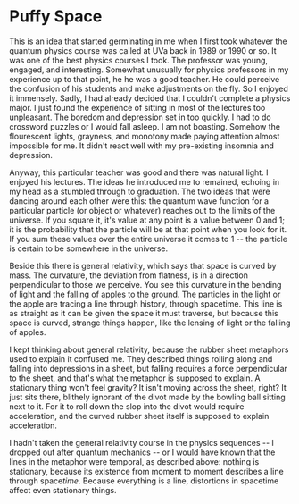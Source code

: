 # Puffy Space

This is an idea that started germinating in me when I first took whatever the quantum physics course was called at UVa
back in 1989 or 1990 or so. It was one of the best physics courses I took. The professor was young, engaged, and interesting.
Somewhat unusually for physics professors in my experience up to that point, he he was a good teacher. He could perceive the
confusion of his students and make adjustments on the fly. So I enjoyed it immensely. Sadly, I had already decided that I
couldn't complete a physics major. I just found the experience of sitting in most of the lectures too unpleasant. The boredom
and depression set in too quickly. I had to do crossword puzzles or I would fall asleep. I am not boasting. Somehow the flourescent
lights, grayness, and monotony made paying attention almost impossible for me. It didn't react well with my pre-existing
insomnia and depression.

Anyway, this particular teacher was good and there was natural light. I enjoyed his lectures. The ideas he introduced me to
remained, echoing in my head as a stumbled through to graduation. The two ideas that were dancing around each other were this:
the quantum wave function for a particular particle (or object or whatever) reaches out to the limits of the universe. If you
square it, it's value at any point is a value between 0 and 1; it is the probability that the particle will be at that point
when you look for it. If you sum these values over the entire universe it comes to 1 -- the particle is certain to be somewhere
in the universe.

Beside this there is general relativity, which says that space is curved by mass. The curvature, the deviation from
flatness, is in a direction perpendicular to those we perceive. You see this curvature in the bending of light and the falling of
apples to the ground. The particles in the light or the apple are tracing a line through history, through spacetime. This line
is as straight as it can be given the space it must traverse, but because this space is curved, strange things happen, like the
lensing of light or the falling of apples.

I kept thinking about general relativity, because the rubber sheet metaphors used to explain it confused me. They described things
rolling along and falling into depressions in a sheet, but falling requires a force perpendicular to the sheet, and that's what
the metaphor is supposed to explain. A stationary thing won't feel gravity? It isn't moving across the sheet, right? It just sits there,
blithely ignorant of the divot made by the bowling ball sitting next to it. For it to roll down the slop into the divot would require
acceleration, and the curved rubber sheet itself is supposed to explain acceleration.

I hadn't taken the general relativity course in the physics sequences -- I dropped out after
quantum mechanics -- or I would have known that the lines in the metaphor were temporal, as described above: nothing is stationary,
because its existence from moment to moment describes a line through space*time*. Because everything is a line, distortions in
spacetime affect even stationary things. 
